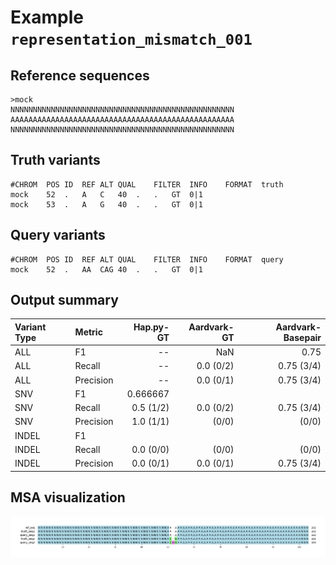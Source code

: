 # Example `representation_mismatch_001`
## Reference sequences
```
>mock
NNNNNNNNNNNNNNNNNNNNNNNNNNNNNNNNNNNNNNNNNNNNNNNNNN
AAAAAAAAAAAAAAAAAAAAAAAAAAAAAAAAAAAAAAAAAAAAAAAAAA
NNNNNNNNNNNNNNNNNNNNNNNNNNNNNNNNNNNNNNNNNNNNNNNNNN
```
## Truth variants
```
#CHROM	POS	ID	REF	ALT	QUAL	FILTER	INFO	FORMAT	truth
mock	52	.	A	C	40	.	.	GT	0|1
mock	53	.	A	G	40	.	.	GT	0|1
```
## Query variants
```
#CHROM	POS	ID	REF	ALT	QUAL	FILTER	INFO	FORMAT	query
mock	52	.	AA	CAG	40	.	.	GT	0|1
```
## Output summary
Variant Type | Metric | Hap.py-GT | Aardvark-GT | Aardvark-Basepair
:-- | :-- | --: | --: | --:
ALL | F1 | -- | NaN | 0.75
ALL | Recall | -- | 0.0 (0/2) | 0.75 (3/4)
ALL | Precision | -- | 0.0 (0/1) | 0.75 (3/4)
SNV | F1 | 0.666667 |  | 
SNV | Recall | 0.5 (1/2) | 0.0 (0/2) | 0.75 (3/4)
SNV | Precision | 1.0 (1/1) |  (0/0) |  (0/0)
INDEL | F1 |  |  | 
INDEL | Recall | 0.0 (0/0) |  (0/0) |  (0/0)
INDEL | Precision | 0.0 (0/1) | 0.0 (0/1) | 0.75 (3/4)
## MSA visualization
![](./msa_viz/msa.png)
